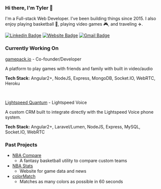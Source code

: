 ### Hi there, I'm Tyler 👋

I'm a Full-stack Web Developer. I've been building things since 2015. I also enjoy playing basketball :basketball:, playing video games :video_game:, and traveling :airplane:.

[![Linkedin Badge](https://img.shields.io/badge/-LinkedIn-blue?style=flat-square&logo=Linkedin&logoColor=white&link=https://www.linkedin.com/in/tyler-morren/)](https://www.linkedin.com/in/tyler-morren/)
[![Website Badge](https://img.shields.io/badge/-tylermorren.com-4e3599?style=flat-square&logo=HTML5&logoColor=white&link=https://tylermorren.com/)](https://tylermorren.com/)
[![Gmail Badge](https://img.shields.io/badge/-tmorren1@gmail.com-d14836?style=flat-square&logo=Gmail&logoColor=white&link=mailto:tmorren1@gmail.com)](mailto:tmorren1@gmail.com)


### Currently Working On
[gamepack.io](https://www.gamepack.io) - Co-founder/Developer

A platform to play games with friends and family with built in video/audio 

<strong>Tech Stack:</strong> Angular2+, NodeJS, Express, MongoDB, Socket.IO, WebRTC, Heroku

<br>

[Lightspeed Quantum](https://www.lightspeedvoice.com) - Lightspeed Voice

A custom CRM built to integrate directly with the Lightspeed Voice phone system.

<strong>Tech Stack:</strong> Angular2+, Laravel/Lumen, NodeJS, Express, MySQL, Socket.IO, WebRTC 
### Past Projects
- [NBA Compare](https://www.nba-compare.com)
  - A fantasy basketball utility to compare custom teams
- [NBA Stats](https://tm-nbastats.com)
  - Website for game data and news
- [colorMatch](http://www.tylermorren.com/colorMatch/)
  - Matches as many colors as possible in 60 seconds
